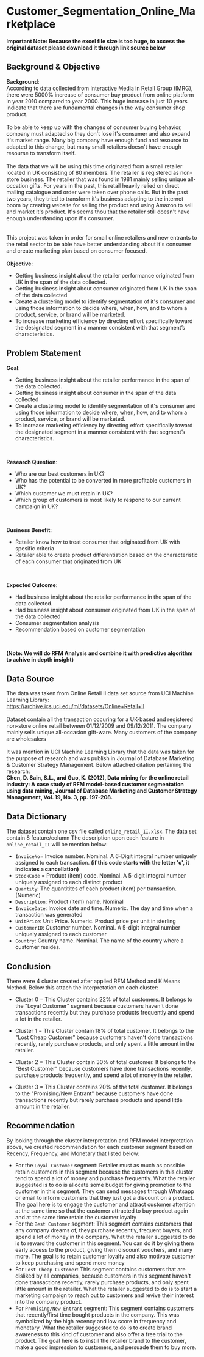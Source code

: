 # Customer_Segmentation_Online_Marketplace
**Important Note: Because the excel file size is too huge, to access the original dataset please download it through link source below**
## Background & Objective
**Background**: 
<br>
According to data collected from Interactive Media in Retail Group (IMRG), there were 5000% increase of consumer buy product from online platform in year 2010 compared to year 2000. This huge increase in just 10 years indicate that there are fundamental changes in the way consumer shop product.
<br><br>
To be able to keep up with the changes of consumer buying behavior, company must adapted so they don't lose it's consumer and also expand it's market range. Many big company have enough fund and resource to adapted to this change, but many small retailers doesn't have enough resourse to transform itself. 
<br><br>
The data that we will be using this time originated from a small retailer located in UK consisting of 80 members. The retailer is registered as non-store business. The retailer that was found in 1981 mainly selling unique all-occation gifts. For years in the past, this retail heavily relied on direct mailing catalogue and order were taken over phone calls. But in the past two years, they tried to transform it's business adapting to the internet boom by creating website for selling the product and using Amazon to sell and market it's product. It's seems thou that the retailer still doesn't have enough understanding upon it's consumer.  
<br><br>
This project was taken in order for small online retailers and new entrants to the retail sector to be able have better understanding about it's consumer and create marketing plan based on consumer focused.  
<br>**Objective**:
<br>
* Getting business insight about the retailer performance originated from UK in the span of the data collected.
* Getting business insight about consumer originated from UK in the span of the data collected
* Create a clustering model to identify segmentation of it's consumer and using those information to decide where, when, how, and to whom a product, service, or brand will be marketed.
* To increase marketing efficiency by directing effort specifically toward the designated segment in a manner consistent with that segment’s characteristics.
## Problem Statement
**Goal**:
* Getting business insight about the retailer performance in the span of the data collected.
* Getting business insight about consumer in the span of the data collected
* Create a clustering model to identify segmentation of it's consumer and using those information to decide where, when, how, and to whom a product, service, or brand will be marketed.
* To increase marketing efficiency by directing effort specifically toward the designated segment in a manner consistent with that segment’s characteristics.
<br>

**Research Question**:
<br>
* Who are our best customers in UK?
* Who has the potential to be converted in more profitable customers in UK?
* Which customer we must retain in UK?
* Which group of customers is most likely to respond to our current campaign in UK?
<br>

**Business Benefit**:
<br>
* Retailer know how to treat consumer that originated from UK with spesific criteria
* Retailer able to create product differentiation based on the characteristic of each consumer that originated from UK
<br>

**Expected Outcome**:
<br>
* Had business insight about the retailer performance in the span of the data collected.
* Had business insight about consumer originated from UK in the span of the data collected
* Consumer segmentation analysis
* Recommendation based on customer segmentation
<br>

**(Note: We will do RFM Analysis and combine it with predictive algorithm to achive in depth insight)**

## Data Source
The data was taken from Online Retail II data set source from UCI Machine Learning Library: 
<br>
https://archive.ics.uci.edu/ml/datasets/Online+Retail+II
<br>
<br>
Dataset contain all the transaction occuring for a UK-based and registered non-store online retail between 01/12/2009 and 09/12/2011. The company mainly sells unique all-occasion gift-ware. Many customers of the company are wholesalers
<br>
<br>
It was mention in UCI Machine Learning Library that the data was taken for the purpose of research and was publish in Journal of Database Marketing & Customer Strategy Management. Below attached citation pertaining the research:
<br>
<b>Chen, D. Sain, S.L., and Guo, K. (2012), Data mining for the online retail industry: A case study of RFM model-based customer segmentation using data mining, Journal of Database Marketing and Customer Strategy Management, Vol. 19, No. 3, pp. 197-208.</b>

## Data Dictionary
The dataset contain one csv file called `online_retail_II.xlsx`. The data set contain 8 feature/column The description upon each feature in `online_retail_II` will be mention below:
* `InvoiceNo`= Invoice number. Nominal. A 6-Digit integral number uniquely assigned to each transaction. <b>(if this code starts with the letter 'c', it indicates a cancellation)</b>
* `StockCode` = Product (item) code. Nominal. A 5-digit integral number uniquely assigned to each distinct product
* `Quantity`: The quantitites of each product (item) per transaction. (Numeric)
* `Description`: Product (item) name. Nominal
* `InvoiceDate`: Invoice date and time. Numeric. The day and time when a transaction was generated
* `UnitPrice`: Unit Price. Numeric. Product price per unit in sterling
* `CustomerID`: Customer number. Nominal. A 5-digit integral number uniquely assigned to each customer
* `Country`: Country name. Nominal. The name of the country where a customer resides.

## Conclusion
There were 4 cluster created after applied RFM Method and K Means Method. Below this attach the interpretation on each cluster:
* Cluster 0 = This Cluster contains 22% of total customers. It belongs to the "Loyal Customer" segment because customers haven't done transactions recently but they purchase products frequently and spend a lot in the retailer.

* Cluster 1 = This Cluster contain 18% of total customer. It belongs to the "Lost Cheap Customer" because customers haven't done transactions recently, rarely purchase products, and only spent a little amount in the retailer.

* Cluster 2 = This Cluster contain 30% of total customer. It belongs to the "Best Customer" because customers have done transactions recently, purchase products frequently, and spend a lot of money in the retailer.

* Cluster 3 = This Cluster contains 20% of the total customer. It belongs to the "Promising/New Entrant" because customers have done transactions recently but rarely purchase products and spend little amount in the retailer.

## Recommendation
By looking through the cluster interpretation and RFM model interpretation above, we created recommendation for each customer segment based on Recency, Frequency, and Monetary that listed below:

* For the `Loyal Customer` segment: Retailer must as much as possible retain customers in this segment because the customers in this cluster tend to spend a lot of money and purchase frequently. What the retailer suggested is to do is allocate some budget for giving promotion to the customer in this segment. They can send messages through Whatsapp or email to inform customers that they just got a discount on a product. The goal here is to engage the customer and attract customer attention at the same time so that the customer attracted to buy product again and at the same time retain the customer loyalty
* For the `Best Customer` segment: This segment contains customers that any company dreams of, they purchase recently, frequent buyers, and spend a lot of money in the company. What the retailer suggested to do is to reward the customer in this segment. You can do it by giving them early access to the product, giving them discount vouchers, and many more. The goal is to retain customer loyalty and also motivate customer to keep purchasing and spend more money 
* For `Lost Cheap Customer`: This segment contains customers that are disliked by all companies, because customers in this segment haven't done transactions recently, rarely purchase products, and only spent little amount in the retailer. What the retailer suggested to do is to start a marketing campaign to reach out to customers and revive their interest into the company product. 
* For `Promising/New Entrant` segment: This segment contains customers that recently/first time bought products in the company. This was symbolized by the high recency and low score in frequency and monetary. What the retailer suggested to do is to create brand awareness to this kind of customer and also offer a free trial to the product. The goal here is to instill the retailer brand to the customer, make a good impression to customers, and persuade them to buy more.
